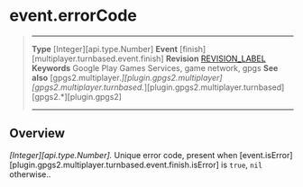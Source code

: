 # event.errorCode

> --------------------- ------------------------------------------------------------------------------------------
> __Type__              [Integer][api.type.Number]
> __Event__             [finish][multiplayer.turnbased.event.finish]
> __Revision__          [REVISION_LABEL](REVISION_URL)
> __Keywords__          Google Play Games Services, game network, gpgs
> __See also__          [gpgs2.multiplayer.*][plugin.gpgs2.multiplayer]
>                       [gpgs2.multiplayer.turnbased.*][plugin.gpgs2.multiplayer.turnbased]
>                       [gpgs2.*][plugin.gpgs2]
> --------------------- ------------------------------------------------------------------------------------------

## Overview

_[Integer][api.type.Number]._ Unique error code, present when [event.isError][plugin.gpgs2.multiplayer.turnbased.event.finish.isError] is `true`, `nil` otherwise..